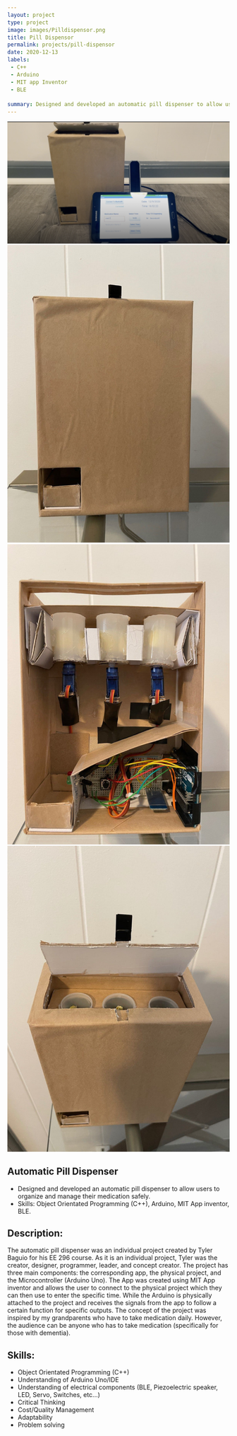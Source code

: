 ```yaml
---
layout: project
type: project
image: images/Pilldispensor.png
title: Pill Dispensor
permalink: projects/pill-dispensor
date: 2020-12-13
labels:
 - C++
 - Arduino
 - MIT app Inventor
 - BLE

summary: Designed and developed an automatic pill dispenser to allow users to organize and manage their medication safely. 
---
```


<img class="ui large centered image" src="../images/Pilldispensor.png">

<div class="ui medium rounded images">
  <img class="ui image" src="../images/pill1.png">
  <img class="ui image" src="../images/pill2.png">
  <img class="ui image" src="../images/pill3.png">
</div>

## Automatic Pill Dispenser
 - Designed and developed an automatic pill dispenser to allow users to organize and manage their medication safely.
 - Skills: Object Orientated Programming (C++), Arduino, MIT App inventor, BLE.
    
## Description:
The automatic pill dispenser was an individual project created by Tyler Baguio for his EE 296 course. As it is an individual project, Tyler was the creator, designer, programmer, leader, and concept creator. The project has three main components: the corresponding app, the physical project, and the Microcontroller (Arduino Uno). The App was created using MIT App inventor and allows the user to connect to the physical project which they can then use to enter the specific time. While the Arduino is physically attached to the project and receives the signals from the app to follow a certain function for specific outputs. The concept of the project was inspired by my grandparents who have to take medication daily. However, the audience can be anyone who has to take medication (specifically for those with dementia).


## Skills:

 - Object Orientated Programming (C++)
 - Understanding of Arduino Uno/IDE
 - Understanding of electrical components (BLE, Piezoelectric speaker, LED, Servo, Switches, etc...)
 - Critical Thinking
 - Cost/Quality Management
 - Adaptability
 - Problem solving

